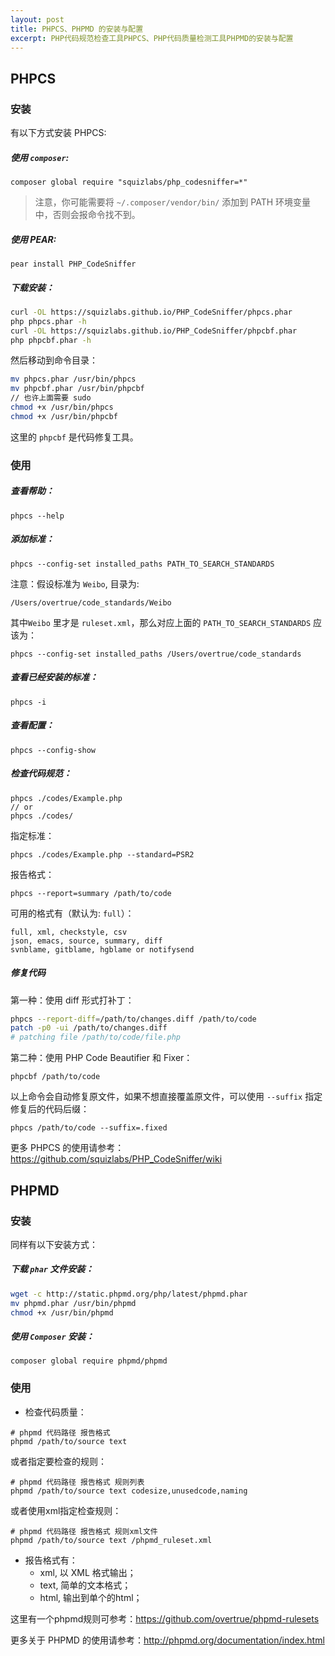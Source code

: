 ```yaml
---
layout: post
title: PHPCS、PHPMD 的安装与配置
excerpt: PHP代码规范检查工具PHPCS、PHP代码质量检测工具PHPMD的安装与配置
---
```


## PHPCS

### 安装

有以下方式安装 PHPCS:

##### 使用 `composer`:

```
composer global require "squizlabs/php_codesniffer=*"
```

> 注意，你可能需要将 `~/.composer/vendor/bin/` 添加到 PATH 环境变量中，否则会报命令找不到。

##### 使用 PEAR:

```
pear install PHP_CodeSniffer
```

##### 下载安装：

```sh
curl -OL https://squizlabs.github.io/PHP_CodeSniffer/phpcs.phar
php phpcs.phar -h
curl -OL https://squizlabs.github.io/PHP_CodeSniffer/phpcbf.phar
php phpcbf.phar -h
```

  然后移动到命令目录：

```sh
mv phpcs.phar /usr/bin/phpcs
mv phpcbf.phar /usr/bin/phpcbf
// 也许上面需要 sudo
chmod +x /usr/bin/phpcs
chmod +x /usr/bin/phpcbf
```

  这里的 `phpcbf` 是代码修复工具。

### 使用

##### 查看帮助：

```
phpcs --help
```

##### 添加标准：

```
phpcs --config-set installed_paths PATH_TO_SEARCH_STANDARDS
```

注意：假设标准为 `Weibo`, 目录为:

```
/Users/overtrue/code_standards/Weibo
```

  其中`Weibo` 里才是 `ruleset.xml`，那么对应上面的 `PATH_TO_SEARCH_STANDARDS` 应该为：

```
phpcs --config-set installed_paths /Users/overtrue/code_standards
```

##### 查看已经安装的标准：

```
phpcs -i
```

##### 查看配置：

```
phpcs --config-show
```

##### 检查代码规范：

```
phpcs ./codes/Example.php
// or
phpcs ./codes/
```

  指定标准：

```
phpcs ./codes/Example.php --standard=PSR2
```

  报告格式：

```
phpcs --report=summary /path/to/code
```

  可用的格式有（默认为: `full`）：

```
full, xml, checkstyle, csv
json, emacs, source, summary, diff
svnblame, gitblame, hgblame or notifysend
```

##### 修复代码

 第一种：使用 diff 形式打补丁：

```sh
phpcs --report-diff=/path/to/changes.diff /path/to/code
patch -p0 -ui /path/to/changes.diff
# patching file /path/to/code/file.php
```

 第二种：使用 PHP Code Beautifier 和 Fixer：

```
phpcbf /path/to/code
```

  以上命令会自动修复原文件，如果不想直接覆盖原文件，可以使用 `--suffix` 指定修复后的代码后缀：

```
phpcs /path/to/code --suffix=.fixed
```

更多 PHPCS 的使用请参考：https://github.com/squizlabs/PHP_CodeSniffer/wiki


## PHPMD

### 安装

同样有以下安装方式：

##### 下载 `phar` 文件安装：

```sh
wget -c http://static.phpmd.org/php/latest/phpmd.phar
mv phpmd.phar /usr/bin/phpmd
chmod +x /usr/bin/phpmd
```

##### 使用 `Composer` 安装：

```
composer global require phpmd/phpmd
```

### 使用

- 检查代码质量：

```
# phpmd 代码路径 报告格式
phpmd /path/to/source text
```

  或者指定要检查的规则：

```
# phpmd 代码路径 报告格式 规则列表
phpmd /path/to/source text codesize,unusedcode,naming
```

  或者使用xml指定检查规则：

```
# phpmd 代码路径 报告格式 规则xml文件
phpmd /path/to/source text /phpmd_ruleset.xml
```

- 报告格式有：
    - xml, 以 XML 格式输出；
    - text, 简单的文本格式；
    - html, 输出到单个的html；

这里有一个phpmd规则可参考：https://github.com/overtrue/phpmd-rulesets

更多关于 PHPMD 的使用请参考：http://phpmd.org/documentation/index.html